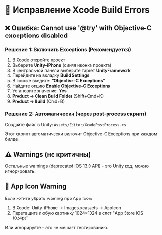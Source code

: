 # 🔧 Исправление Xcode Build Errors

## ❌ Ошибка: Cannot use '@try' with Objective-C exceptions disabled

### Решение 1: Включить Exceptions (Рекомендуется)

1. В Xcode откройте проект
2. Выберите **Unity-iPhone** (синяя иконка проекта)
3. В центральной панели выберите таргет **UnityFramework**
4. Перейдите на вкладку **Build Settings**
5. В поиске введите: **"Objective-C Exceptions"**
6. Найдите опцию **Enable Objective-C Exceptions**
7. Установите значение: **Yes**
8. **Product → Clean Build Folder** (Shift+Cmd+K)
9. **Product → Build** (Cmd+B)

### Решение 2: Автоматически (через post-process скрипт)

Создайте файл в Unity: `Assets/Editor/XcodePostProcess.cs`

Этот скрипт автоматически включит Objective-C Exceptions при каждом билде.

## ⚠️ Warnings (не критичны)

Остальные warnings (deprecated iOS 13.0 API) - это Unity код, можно игнорировать.

## 📱 App Icon Warning

Если хотите убрать warning про App Icon:
1. В Xcode: Unity-iPhone → Images.xcassets → AppIcon
2. Перетащите любую картинку 1024×1024 в слот "App Store iOS 1024pt"

Или игнорируйте - это не мешает тестированию.


